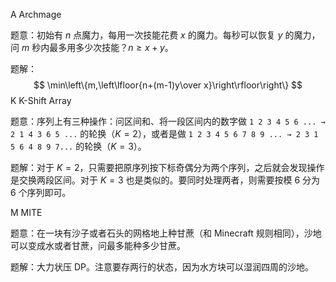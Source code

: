 A Archmage

题意：初始有 $n$ 点魔力，每用一次技能花费 $x$ 的魔力。每秒可以恢复 $y$ 的魔力，问 $m$ 秒内最多用多少次技能？$n \geqslant x+y$。

题解：
$$
\min\left\{m,\left\lfloor{n+(m-1)y\over x}\right\rfloor\right\}
$$
K K-Shift Array

题意：序列上有三种操作：问区间和、将一段区间内的数字做 `1 2 3 4 5 6 ... → 2 1 4 3 6 5 ...` 的轮换（$K = 2$），或者是做 `1 2 3 4 5 6 7 8 9 ... → 2 3 1 5 6 4 8 9 7...` 的轮换（$K = 3$）。

题解：对于 $K=2$，只需要把原序列按下标奇偶分为两个序列，之后就会发现操作是交换两段区间。对于 $K = 3$ 也是类似的。要同时处理两者，则需要按模 $6$ 分为 $6$ 个序列即可。



M MITE

题意：在一块有沙子或者石头的网格地上种甘蔗（和 Minecraft 规则相同），沙地可以变成水或者甘蔗，问最多能种多少甘蔗。

题解：大力状压 DP。注意要存两行的状态，因为水方块可以湿润四周的沙地。